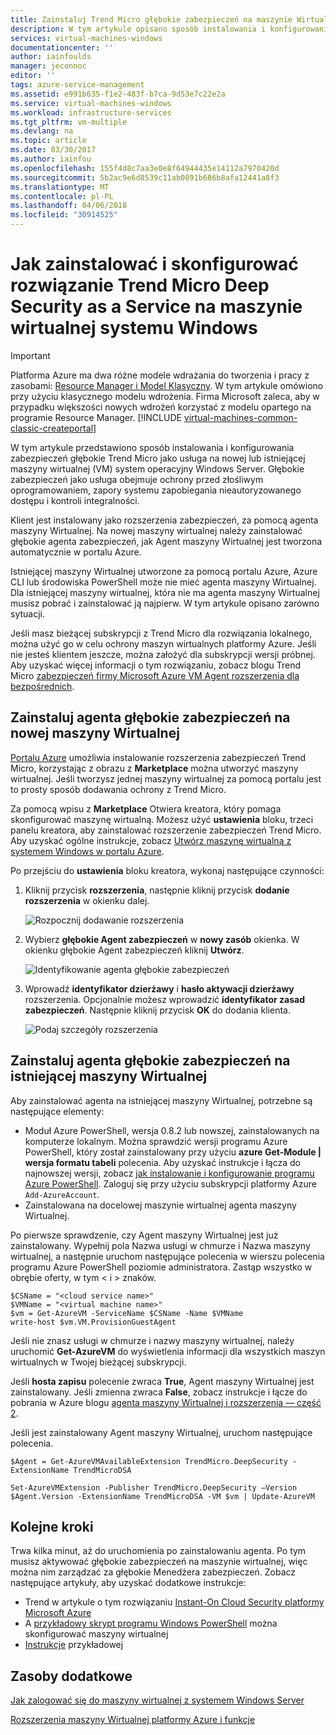 ```yaml
---
title: Zainstaluj Trend Micro głębokie zabezpieczeń na maszynie Wirtualnej | Dokumentacja firmy Microsoft
description: W tym artykule opisano sposób instalowania i konfigurowania zabezpieczeń Trend Micro na maszynie Wirtualnej utworzone za pomocą klasycznego modelu wdrożenia na platformie Azure.
services: virtual-machines-windows
documentationcenter: ''
author: iainfoulds
manager: jeconnoc
editor: ''
tags: azure-service-management
ms.assetid: e991b635-f1e2-483f-b7ca-9d53e7c22e2a
ms.service: virtual-machines-windows
ms.workload: infrastructure-services
ms.tgt_pltfrm: vm-multiple
ms.devlang: na
ms.topic: article
ms.date: 03/30/2017
ms.author: iainfou
ms.openlocfilehash: 155f4d8c7aa3e0e8f64944435e14112a7970420d
ms.sourcegitcommit: 5b2ac9e6d8539c11ab0891b686b8afa12441a8f3
ms.translationtype: MT
ms.contentlocale: pl-PL
ms.lasthandoff: 04/06/2018
ms.locfileid: "30914525"
---
```

# <a name="how-to-install-and-configure-trend-micro-deep-security-as-a-service-on-a-windows-vm"></a>Jak zainstalować i skonfigurować rozwiązanie Trend Micro Deep Security as a Service na maszynie wirtualnej systemu Windows
> [!IMPORTANT]
> Platforma Azure ma dwa różne modele wdrażania do tworzenia i pracy z zasobami: [Resource Manager i Model Klasyczny](../../../resource-manager-deployment-model.md). W tym artykule omówiono przy użyciu klasycznego modelu wdrożenia. Firma Microsoft zaleca, aby w przypadku większości nowych wdrożeń korzystać z modelu opartego na programie Resource Manager.
> [!INCLUDE [virtual-machines-common-classic-createportal](../../../../includes/virtual-machines-classic-portal.md)]

W tym artykule przedstawiono sposób instalowania i konfigurowania zabezpieczeń głębokie Trend Micro jako usługa na nowej lub istniejącej maszyny wirtualnej (VM) system operacyjny Windows Server. Głębokie zabezpieczeń jako usługa obejmuje ochrony przed złośliwym oprogramowaniem, zapory systemu zapobiegania nieautoryzowanego dostępu i kontroli integralności.

Klient jest instalowany jako rozszerzenia zabezpieczeń, za pomocą agenta maszyny Wirtualnej. Na nowej maszyny wirtualnej należy zainstalować głębokie agenta zabezpieczeń, jak Agent maszyny Wirtualnej jest tworzona automatycznie w portalu Azure.

Istniejącej maszyny Wirtualnej utworzone za pomocą portalu Azure, Azure CLI lub środowiska PowerShell może nie mieć agenta maszyny Wirtualnej. Dla istniejącej maszyny wirtualnej, która nie ma agenta maszyny Wirtualnej musisz pobrać i zainstalować ją najpierw. W tym artykule opisano zarówno sytuacji.

Jeśli masz bieżącej subskrypcji z Trend Micro dla rozwiązania lokalnego, można użyć go w celu ochrony maszyn wirtualnych platformy Azure. Jeśli nie jesteś klientem jeszcze, można założyć dla subskrypcji wersji próbnej. Aby uzyskać więcej informacji o tym rozwiązaniu, zobacz blogu Trend Micro [zabezpieczeń firmy Microsoft Azure VM Agent rozszerzenia dla bezpośrednich](http://go.microsoft.com/fwlink/p/?LinkId=403945).

## <a name="install-the-deep-security-agent-on-a-new-vm"></a>Zainstaluj agenta głębokie zabezpieczeń na nowej maszyny Wirtualnej

[Portalu Azure](http://portal.azure.com) umożliwia instalowanie rozszerzenia zabezpieczeń Trend Micro, korzystając z obrazu z **Marketplace** można utworzyć maszyny wirtualnej. Jeśli tworzysz jednej maszyny wirtualnej za pomocą portalu jest to prosty sposób dodawania ochrony z Trend Micro.

Za pomocą wpisu z **Marketplace** Otwiera kreatora, który pomaga skonfigurować maszynę wirtualną. Możesz użyć **ustawienia** bloku, trzeci panelu kreatora, aby zainstalować rozszerzenie zabezpieczeń Trend Micro.  Aby uzyskać ogólne instrukcje, zobacz [Utwórz maszynę wirtualną z systemem Windows w portalu Azure](tutorial.md).

Po przejściu do **ustawienia** bloku kreatora, wykonaj następujące czynności:

1. Kliknij przycisk **rozszerzenia**, następnie kliknij przycisk **dodanie rozszerzenia** w okienku dalej.

   ![Rozpocznij dodawanie rozszerzenia][1]

2. Wybierz **głębokie Agent zabezpieczeń** w **nowy zasób** okienka. W okienku głębokie Agent zabezpieczeń kliknij **Utwórz**.

   ![Identyfikowanie agenta głębokie zabezpieczeń][2]

3. Wprowadź **identyfikator dzierżawy** i **hasło aktywacji dzierżawy** rozszerzenia. Opcjonalnie możesz wprowadzić **identyfikator zasad zabezpieczeń**. Następnie kliknij przycisk **OK** do dodania klienta.

   ![Podaj szczegóły rozszerzenia][3]

## <a name="install-the-deep-security-agent-on-an-existing-vm"></a>Zainstaluj agenta głębokie zabezpieczeń na istniejącej maszyny Wirtualnej
Aby zainstalować agenta na istniejącej maszyny Wirtualnej, potrzebne są następujące elementy:

* Moduł Azure PowerShell, wersja 0.8.2 lub nowszej, zainstalowanych na komputerze lokalnym. Można sprawdzić wersji programu Azure PowerShell, który został zainstalowany przy użyciu **azure Get-Module | wersja formatu tabeli** polecenia. Aby uzyskać instrukcje i łącza do najnowszej wersji, zobacz [jak instalowanie i konfigurowanie programu Azure PowerShell](/powershell/azure/overview). Zaloguj się przy użyciu subskrypcji platformy Azure `Add-AzureAccount`.
* Zainstalowana na docelowej maszynie wirtualnej agenta maszyny Wirtualnej.

Po pierwsze sprawdzenie, czy Agent maszyny Wirtualnej jest już zainstalowany. Wypełnij pola Nazwa usługi w chmurze i Nazwa maszyny wirtualnej, a następnie uruchom następujące polecenia w wierszu polecenia programu Azure PowerShell poziomie administratora. Zastąp wszystko w obrębie oferty, w tym < i > znaków.

    $CSName = "<cloud service name>"
    $VMName = "<virtual machine name>"
    $vm = Get-AzureVM -ServiceName $CSName -Name $VMName
    write-host $vm.VM.ProvisionGuestAgent

Jeśli nie znasz usługi w chmurze i nazwy maszyny wirtualnej, należy uruchomić **Get-AzureVM** do wyświetlenia informacji dla wszystkich maszyn wirtualnych w Twojej bieżącej subskrypcji.

Jeśli **hosta zapisu** polecenie zwraca **True**, Agent maszyny Wirtualnej jest zainstalowany. Jeśli zmienna zwraca **False**, zobacz instrukcje i łącze do pobrania w Azure blogu [agenta maszyny Wirtualnej i rozszerzenia — część 2](http://go.microsoft.com/fwlink/p/?LinkId=403947).

Jeśli jest zainstalowany Agent maszyny Wirtualnej, uruchom następujące polecenia.

    $Agent = Get-AzureVMAvailableExtension TrendMicro.DeepSecurity -ExtensionName TrendMicroDSA

    Set-AzureVMExtension -Publisher TrendMicro.DeepSecurity –Version $Agent.Version -ExtensionName TrendMicroDSA -VM $vm | Update-AzureVM

## <a name="next-steps"></a>Kolejne kroki
Trwa kilka minut, aż do uruchomienia po zainstalowaniu agenta. Po tym musisz aktywować głębokie zabezpieczeń na maszynie wirtualnej, więc można nim zarządzać za głębokie Menedżera zabezpieczeń. Zobacz następujące artykuły, aby uzyskać dodatkowe instrukcje:

* Trend w artykule o tym rozwiązaniu [Instant-On Cloud Security platformy Microsoft Azure](http://go.microsoft.com/fwlink/?LinkId=404101)
* A [przykładowy skrypt programu Windows PowerShell](http://go.microsoft.com/fwlink/?LinkId=404100) można skonfigurować maszyny wirtualnej
* [Instrukcje](http://go.microsoft.com/fwlink/?LinkId=404099) przykładowej

## <a name="additional-resources"></a>Zasoby dodatkowe
[Jak zalogować się do maszyny wirtualnej z systemem Windows Server]

[Rozszerzenia maszyny Wirtualnej platformy Azure i funkcje]

<!-- Image references -->
[1]: ./media/install-trend/new_vm_Blade3.png
[2]: ./media/install-trend/find_SecurityAgent.png
[3]: ./media/install-trend/SecurityAgentDetails.png

<!-- Link references -->
[Jak zalogować się do maszyny wirtualnej z systemem Windows Server]:connect-logon.md
[Rozszerzenia maszyny Wirtualnej platformy Azure i funkcje]: http://go.microsoft.com/fwlink/p/?linkid=390493&clcid=0x409
